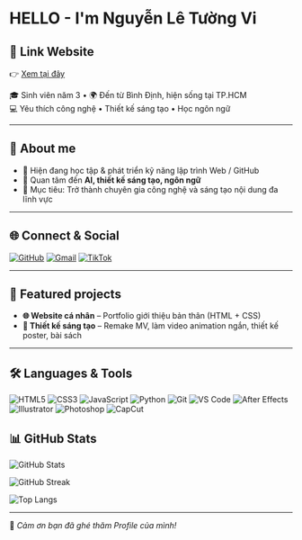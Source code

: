 # HELLO - I'm Nguyễn Lê Tường Vi


## 🔗 Link Website
👉 [Xem tại đây](https://tuongvi-bit.github.io/tuongvi-bit/)


🎓 Sinh viên năm 3 • 🌍 Đến từ Bình Định, hiện sống tại TP.HCM  
💻 Yêu thích công nghệ • Thiết kế sáng tạo • Học ngôn ngữ  


---


## 🚀 About me
- 🔭 Hiện đang học tập & phát triển kỹ năng lập trình Web / GitHub 
- 🌱 Quan tâm đến **AI, thiết kế sáng tạo, ngôn ngữ**  
- 🎯 Mục tiêu: Trở thành chuyên gia công nghệ và sáng tạo nội dung đa lĩnh vực  


---


## 🌐 Connect & Social
[![GitHub](https://img.shields.io/badge/GitHub-333?style=for-the-badge&logo=github&logoColor=white)](https://github.com/tuongvi-bit)
[![Gmail](https://img.shields.io/badge/Gmail-D14836?style=for-the-badge&logo=gmail&logoColor=white)](mailto:n23dcpt114@studen.ptihcm.edu.vn)
[![TikTok](https://img.shields.io/badge/TikTok-000000?style=for-the-badge&logo=tiktok&logoColor=white)](https://tiktok.com/giabohuongngoai)


---


## 📌 Featured projects
- **🌐 Website cá nhân** – Portfolio giới thiệu bản thân (HTML + CSS)  
- **🎨 Thiết kế sáng tạo** – Remake MV, làm video animation ngắn, thiết kế poster, bài sách


---


## 🛠 Languages & Tools
![HTML5](https://img.shields.io/badge/HTML5-E34F26?style=for-the-badge&logo=html5&logoColor=white)
![CSS3](https://img.shields.io/badge/CSS3-1572B6?style=for-the-badge&logo=css3&logoColor=white)
![JavaScript](https://img.shields.io/badge/JavaScript-323330?style=for-the-badge&logo=javascript&logoColor=F7DF1E)
![Python](https://img.shields.io/badge/Python-3776AB?style=for-the-badge&logo=python&logoColor=white)
![Git](https://img.shields.io/badge/Git-F05032?style=for-the-badge&logo=git&logoColor=white)
![VS Code](https://img.shields.io/badge/VS%20Code-007ACC?style=for-the-badge&logo=visualstudiocode&logoColor=white)
![After Effects](https://img.shields.io/badge/After%20Effects-9999FF?style=for-the-badge&logo=adobeaftereffects&logoColor=white)
![Illustrator](https://img.shields.io/badge/Illustrator-FF9A00?style=for-the-badge&logo=adobeillustrator&logoColor=white)
![Photoshop](https://img.shields.io/badge/Photoshop-31A8FF?style=for-the-badge&logo=adobephotoshop&logoColor=white)
![CapCut](https://img.shields.io/badge/CapCut-000000?style=for-the-badge&logo=capcut&logoColor=white)


## 📊 GitHub Stats

![GitHub Stats](https://github-readme-stats.vercel.app/api?username=tuongvi-bit&show_icons=true&theme=tokyonight)

![GitHub Streak](https://streak-stats.demolab.com/?user=KimTuyen-n23dcpt113&theme=tokyonight)

![Top Langs](https://github-readme-stats.vercel.app/api/top-langs/?username=KimTuyen-n23dcpt113&layout=compact&theme=tokyonight)


---

💬 *Cảm ơn bạn đã ghé thăm Profile của mình!*  
